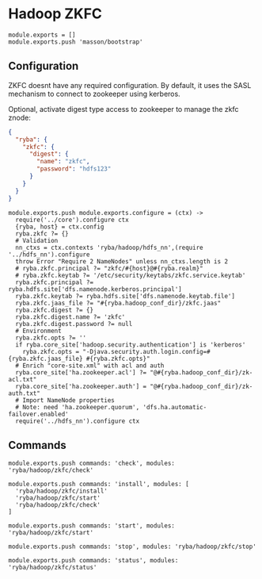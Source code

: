 
# Hadoop ZKFC

    module.exports = []
    module.exports.push 'masson/bootstrap'

## Configuration

ZKFC doesnt have any required configuration. By default, it uses the SASL
mechanism to connect to zookeeper using kerberos.

Optional, activate digest type access to zookeeper to manage the zkfc znode:

```json
{
  "ryba": {
    "zkfc": {
      "digest": {
        "name": "zkfc",
        "password": "hdfs123"
      }
    }
  }
}
```

    module.exports.push module.exports.configure = (ctx) ->
      require('../core').configure ctx
      {ryba, host} = ctx.config
      ryba.zkfc ?= {}
      # Validation
      nn_ctxs = ctx.contexts 'ryba/hadoop/hdfs_nn',(require '../hdfs_nn').configure
      throw Error "Require 2 NameNodes" unless nn_ctxs.length is 2
      # ryba.zkfc.principal ?= "zkfc/#{host}@#{ryba.realm}"
      # ryba.zkfc.keytab ?= '/etc/security/keytabs/zkfc.service.keytab'
      ryba.zkfc.principal ?= ryba.hdfs.site['dfs.namenode.kerberos.principal']
      ryba.zkfc.keytab ?= ryba.hdfs.site['dfs.namenode.keytab.file']
      ryba.zkfc.jaas_file ?= "#{ryba.hadoop_conf_dir}/zkfc.jaas"
      ryba.zkfc.digest ?= {}
      ryba.zkfc.digest.name ?= 'zkfc'
      ryba.zkfc.digest.password ?= null
      # Environment
      ryba.zkfc.opts ?= ''
      if ryba.core_site['hadoop.security.authentication'] is 'kerberos'
        ryba.zkfc.opts = "-Djava.security.auth.login.config=#{ryba.zkfc.jaas_file} #{ryba.zkfc.opts}"
      # Enrich "core-site.xml" with acl and auth
      ryba.core_site['ha.zookeeper.acl'] ?= "@#{ryba.hadoop_conf_dir}/zk-acl.txt"
      ryba.core_site['ha.zookeeper.auth'] = "@#{ryba.hadoop_conf_dir}/zk-auth.txt"
      # Import NameNode properties
      # Note: need 'ha.zookeeper.quorum', 'dfs.ha.automatic-failover.enabled'
      require('../hdfs_nn').configure ctx

## Commands

    module.exports.push commands: 'check', modules: 'ryba/hadoop/zkfc/check'

    module.exports.push commands: 'install', modules: [
      'ryba/hadoop/zkfc/install'
      'ryba/hadoop/zkfc/start'
      'ryba/hadoop/zkfc/check'
    ]

    module.exports.push commands: 'start', modules: 'ryba/hadoop/zkfc/start'

    module.exports.push commands: 'stop', modules: 'ryba/hadoop/zkfc/stop'

    module.exports.push commands: 'status', modules: 'ryba/hadoop/zkfc/status'

